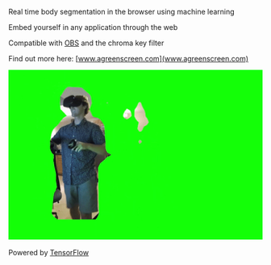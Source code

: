 Real time body segmentation in the browser using machine learning

Embed yourself in any application through the web 

Compatible with [OBS](https://obsproject.com/) and the chroma key filter

Find out more here: [www.agreenscreen.com](www.agreenscreen.com)

![](static/img/greenscreen_demo.gif)

Powered by [TensorFlow](https://www.tensorflow.org/)